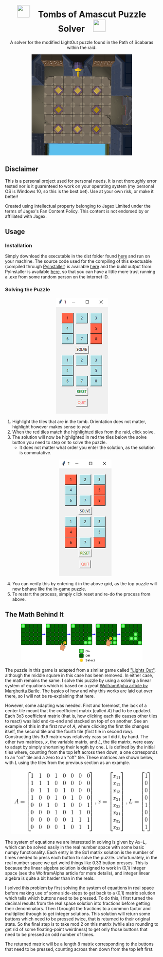 
<h1 align="center"><img src="imgs/Kephri_icon.ico" width="40" height="40" >&emsp;Tombs of Amascut Puzzle Solver&emsp;<img src="imgs/Kephri_icon.ico" width="40" height="40" ></h1>
<p align="center">A solver for the modified LightOut puzzle found in the Path of Scabaras within the raid.</p>

<p align="center">
    <img src=imgs/lightoutpuzzleroom.PNG>
</p>

## Disclaimer

This is a personal project used for personal needs. It is not thoroughly error tested nor is it guarenteed to work on your operating system (my personal OS is Windows 10, so this is the best bet). Use at your own risk, or make it better! 

Created using intellectual property belonging to Jagex Limited under the terms of Jagex's Fan Content Policy. This content is not endorsed by or affiliated with Jagex.

## Usage

### Installation

Simply download the executable in the dist folder found [here](dist) and run on your machine. The source code used for the compiling of this exectuable (compiled through [PyInstaller](https://pyinstaller.org/en/stable/index.html)) is available [here](source/toa_solver.py) and the build output from PyInstaller is available [here](build), so that you can have a little more trust running a .exe from some random person on the internet :D.

### Solving the Puzzle

<p align="center">
    <img src=imgs/demo1.PNG>
</p>

1. Highlight the tiles that are in the tomb. Orientation does not matter, highlight however makes sense to you!
2. When the red tiles match the highlighted tiles from the raid, click solve.
3. The solution will now be highlighted in red the tiles below the solve button you need to step on to solve the puzzle. 
    - It does not matter what order you enter the solution, as the solution is commutative.  
    <p align="center">
        <img src=imgs/demo2.PNG>
    </p>
4. You can verify this by entering it in the above grid, as the top puzzle will now behave like the in-game puzzle.
5. To restart the process, simply click reset and re-do the process from above.

## The Math Behind It

<p align="center">
    <img src=imgs/lightsoutillustration.png>
</p>

The puzzle in this game is adapted from a similar game called ["Lights Out"](https://en.wikipedia.org/wiki/Lights_Out_(game)), although the middle square in this case has been removed. In either case, the math remains the same. I solve this puzzle by using a solving a linear system of equations which is based on a great [WolframAlpha article by Margherita Barile](https://mathworld.wolfram.com/LightsOutPuzzle.html). The basics of how and why this works are laid out over there, so I will not be re-explaining that here. 

However, some adapting was needed. First and foremost, the lack of a center tile meant that the coefficient matrix (called _A_) had to be updated. Each 3x3 coefficient matrix (that is, how clicking each tile causes other tiles to react) was laid end-to-end and stacked on top of on another. See an example of this in the first row of _A_, where clicking the first tile changes itself, the second tile and the fourth tile (first tile in second row). Constructing this 9x9 matrix was relatively easy so I did it by hand. The other two matrices, _x_, the variable matrix, and _L_, the tile matrix, were easy to adapt by simply shortening their length by one. _L_ is defined by the initial tiles where, counting from the top left across then down, a one corresponds to an "on" tile and a zero to an "off" tile. These matrices are shown below, with _L_ using the tiles from the previous section as an example.

<p align="center">
    <img src=imgs/CodeCogsEqn1.png>
</p>

The system of equations we are interested in solving is given by _Ax=L_, which can be solved easily in the real number space with some basic numpy functionality. Each entry in the 8x1 matrix solution is the number of times needed to press each button to solve the puzzle. Unfortunately, in the real number space we get weird things like 0.33 button presses. This is because the linear algebra solution is designed to work in (0,1) integer space (see the WolframAlpha article for more details), and integer linear algebra is quite a bit harder than in the reals. 

I solved this problem by first solving the system of equations in real space before making use of some side-steps to get back to a (0,1) matrix solution which tells which buttons need to be pressed. To do this, I first turned the decimal results from the real space solution into fractions before getting their denominators. Then I brought the fractions to a common factor and multiplied through to get integer solutions. This solution will return some buttons which need to be pressed twice, that is returned to their original state. So the final step is to take mod 2 on this matrix (while also rounding to get rid of some floating-point weirdness) to get only those buttons that need to be pressed an odd number of times. 

The returned matrix will be a length 8 matrix corresponding to the buttons that need to be pressed, counting across then down from the top left first.

